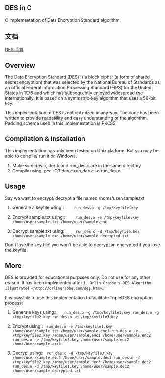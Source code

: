 ## DES in C
C implementation of Data Encryption Standard algorithm.

## 文档
[DES 手算](https://github.com/liukuo362573/DES/blob/master/DES%E6%89%8B%E7%AE%97.pdf)

## Overview
The Data Encryption Standard (DES) is a block cipher (a form of shared secret encryption) that was selected by the National 
Bureau of Standards as an official Federal Information Processing Standard (FIPS) for the United States in 1976 and which 
has subsequently enjoyed widespread use internationally. It is based on a symmetric-key algorithm that uses a 56-bit key.

This implementation of DES is not optimized in any way. The code has been written to provide readability and easy 
understanding of the algorithm. Padding scheme used in this implementation is PKCS5.

## Compilation & Installation
This implementation has only been tested on Unix platform. But you may be able to compile/ run it on Windows.

1. Make sure des.c, des.h and run_des.c are in the same directory 
2. Compile using: gcc -O3 des.c run_des.c -o run_des.o   

## Usage
Say we want to encrypt/ decrypt a file named /home/user/sample.txt

1. Generate a keyfile using::
`    run_des.o -g /tmp/keyfile.key`

2. Encrypt sample.txt using::
`    run_des.o -e /tmp/keyfile.key /home/user/sample.txt /home/user/sample.enc`

3. Decrypt sample.txt using::
`    run_des.o -d /tmp/keyfile.key /home/user/sample.enc /home/user/sample_decrypted.txt`

Don't lose the key file! you won't be able to decrypt an encrypted if you lose the keyfile.

## More
DES is provided for educational purposes only. Do not use for any other reason.
It has been implemented after `J. Orlin Grabbe's DES Algorithm Illustrated <http://orlingrabbe.com/des.htm>`_

It is possible to use this implementation to facilitate TripleDES encryption process:

1. Generate keys using::
`   run_des.o -g /tmp/keyfile1.key
    run_des.o -g /tmp/keyfile2.key
    run_des.o -g /tmp/keyfile3.key`

2. Encrypt using::
`
    run_des.o -e /tmp/keyfile1.key /home/user/sample.txt /home/user/sample.enc1
    run_des.o -e /tmp/keyfile2.key /home/user/sample.enc1 /home/user/sample.enc2
    run_des.o -e /tmp/keyfile3.key /home/user/sample.enc2 /home/user/sample.enc3`

3. Decrypt using::
`
    run_des.o -d /tmp/keyfile3.key /home/user/sample.enc3 /home/user/sample.dec3
    run_des.o -d /tmp/keyfile2.key /home/user/sample.dec3 /home/user/sample.dec2
    run_des.o -d /tmp/keyfile1.key /home/user/sample.dec2 /home/user/sample_decrypted.txt`

